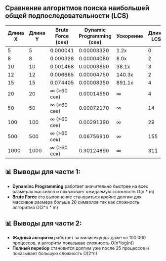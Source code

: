 
## Сравнение алгоритмов поиска наибольшей общей подпоследовательности (LCS)

| Длина X | Длина Y | Brute Force (сек) | Dynamic Programming (сек) | Ускорение | Длина LCS |
|---------|---------|-------------------|---------------------------|-----------|-----------|
| 5       | 5       | 0.000041          | 0.00003320                | 1.2x      | 0         |
| 8       | 8       | 0.000328          | 0.00004080                | 8.0x      | 2         |
| 10      | 10      | 0.001468          | 0.00003850                | 38.1x     | 3         |
| 12      | 12      | 0.006665          | 0.00004750                | 140.3x    | 2         |
| 15      | 15      | 0.074405          | 0.00008350                | 891.1x    | 4         |
| 20      | 20      | ∞ (>60 сек)       | 0.00014550                | ∞         | 4         |
| 50      | 50      | ∞ (>60 сек)       | 0.00072170                | ∞         | 14        |
| 100     | 100     | ∞ (>60 сек)       | 0.00291390                | ∞         | 29        |
| 500     | 500     | ∞ (>60 сек)       | 0.06756910                | ∞         | 155       |
| 1000    | 1000    | ∞ (>60 сек)       | 0.30124890                | ∞         | 311       |

## 📊 Выводы для части 1:
- **Dynaminc Programming** работает значительно быстрее на всех размерах массивов и показывает ожидаемую сложность O(n * m)
- **Brute Force** его выполнение становиться крайне долгим для массивов размера больше 20 символов так как сложность алгоритма O(2^n * m)


## 📊 Выводы для части 2:
- **Жадный алгоритм** работает за милисекунды даже на 100 000 процессов, и алгоритм показывае сложность O(n*log(n))
- **Полный перебор** становится долгим уже после 25 процессов и показывает большую сложность O(2^n)
